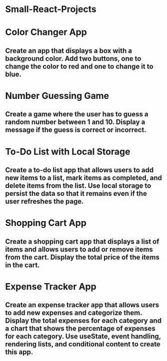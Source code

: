 # Small-React-Projects

# Color Changer App 
## Create an app that displays a box with a background color. Add two buttons, one to change the color to red and one to change it to blue.

# Number Guessing Game 
## Create a game where the user has to guess a random number between 1 and 10. Display a message if the guess is correct or incorrect.

# To-Do List with Local Storage 
## Create a to-do list app that allows users to add new items to a list, mark items as completed, and delete items from the list. Use local storage to persist the data so that it remains even if the user refreshes the page.

# Shopping Cart App
## Create a shopping cart app that displays a list of items and allows users to add or remove items from the cart. Display the total price of the items in the cart.

# Expense Tracker App 
## Create an expense tracker app that allows users to add new expenses and categorize them. Display the total expenses for each category and a chart that shows the percentage of expenses for each category. Use useState, event handling, rendering lists, and conditional content to create this app.
